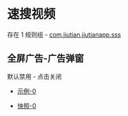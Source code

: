 # 速搜视频

存在 1 规则组 - [com.jiutian.jiutianapp.sss](/src/apps/com.jiutian.jiutianapp.sss.ts)

## 全屏广告-广告弹窗

默认禁用 - 点击关闭

- [示例-0](https://m.gkd.li/57941037/93c98c6f-56f9-4c57-a8b4-ff8a74900c1e)

- [快照-0](https://i.gkd.li/i/14318888)

